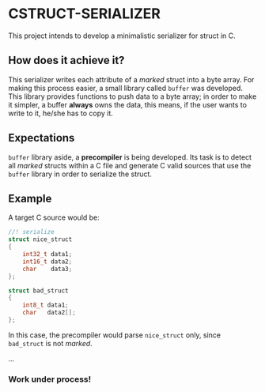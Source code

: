 # CSTRUCT-SERIALIZER

This project intends to develop a minimalistic serializer for struct in C.

## How does it achieve it?
This serializer writes each attribute of a *marked* struct into a byte array. For making this process easier, a small library called `buffer` was developed.
This library provides functions to push data to a byte array; in order to make it simpler, a buffer **always** owns the data, this means, if the user wants to write to it, he/she has to copy it.

## Expectations
`buffer` library aside, a **precompiler** is being developed. Its task is to detect all *marked* structs within a C file and generate C valid sources that use the `buffer` library in order to serialize the struct.

## Example
A target C source would be:
```c
//! serialize
struct nice_struct
{
    int32_t data1;
    int16_t data2;
    char    data3;
};

struct bad_struct
{
    int8_t data1;
    char   data2[];
};
```
In this case, the precompiler would parse `nice_struct` only, since `bad_struct` is not *marked*.

...

### Work under process!